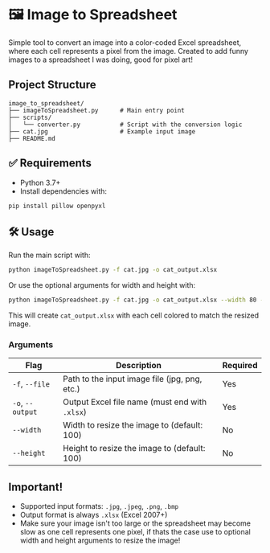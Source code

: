 
# 🖼️ Image to Spreadsheet

Simple tool to convert an image into a color-coded Excel spreadsheet, where each cell represents a pixel from the image.
Created to add funny images to a spreadsheet I was doing, good for pixel art!

## Project Structure

```
image_to_spreadsheet/
├── imageToSpreadsheet.py      # Main entry point
├── scripts/
│   └── converter.py           # Script with the conversion logic
├── cat.jpg                    # Example input image
├── README.md                  
```

## ✅ Requirements

* Python 3.7+
* Install dependencies with:

```bash
pip install pillow openpyxl
```

## 🛠️ Usage

Run the main script with:

```bash
python imageToSpreadsheet.py -f cat.jpg -o cat_output.xlsx
```

Or use the optional arguments for width and height with:

```bash
python imageToSpreadsheet.py -f cat.jpg -o cat_output.xlsx --width 80 --height 80
```


This will create `cat_output.xlsx` with each cell colored to match the resized image.

### Arguments

| Flag             | Description                                    | Required |
| ---------------- | ---------------------------------------------- | -------- |
| `-f`, `--file`   | Path to the input image file (jpg, png, etc.)  | Yes      |
| `-o`, `--output` | Output Excel file name (must end with `.xlsx`) | Yes      |
| `--width`        | Width to resize the image to (default: 100)    | No       |
| `--height`       | Height to resize the image to (default: 100)   | No       |

## Important!

* Supported input formats: `.jpg`, `.jpeg`, `.png`, `.bmp`
* Output format is always `.xlsx` (Excel 2007+)
* Make sure your image isn't too large or the spreadsheet may become slow as one cell represents one pixel, if thats the case use to optional width and height arguments to resize the image!




